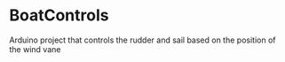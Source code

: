 # BoatControls
Arduino project that controls the rudder and sail based on the position of the wind vane
